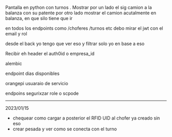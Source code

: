 Pantalla en python con turnos . Mostrar por un lado el sig camion a la balanza con su patente
por otro lado mostrar el camion acutalmente en balanza, en que silo tiene que ir


en todos los endpoints como /choferes /turnos etc debo mirar el jwt
con el email y rol

desde el back yo tengo que ver eso y filtrar solo yo en base a eso



Recibir eh header el auth0id o empresa_id

alembic

endpoint dias disponibles

orangepi usuaraio de servicio

endpoins segurixzar role o scpode


-----
2023/01/15

- chequear como cargar a posterior el RFID UID al chofer ya creado sin eso
- crear pesada y ver como se conecta con el turno
